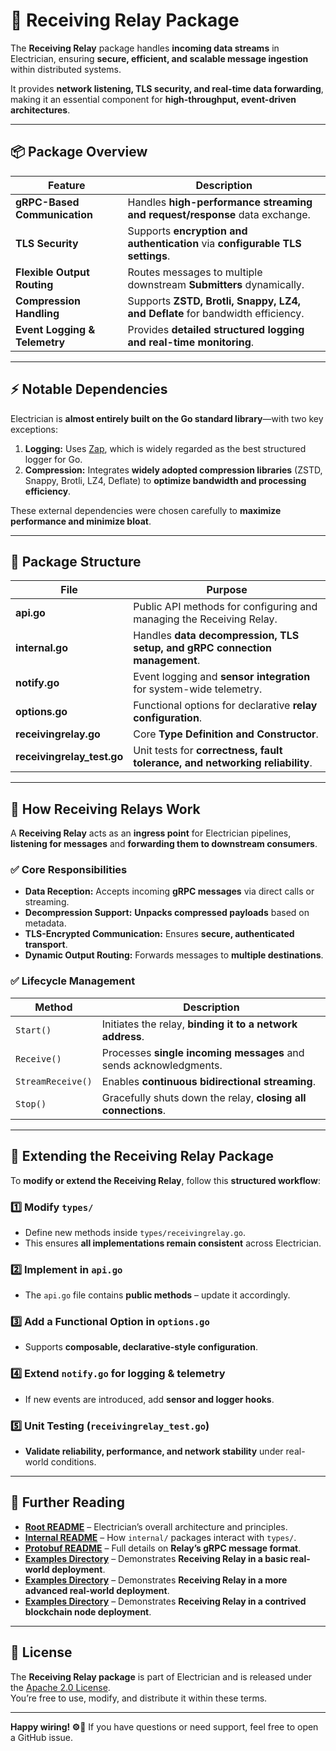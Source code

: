 # 📡 Receiving Relay Package

The **Receiving Relay** package handles **incoming data streams** in Electrician, ensuring **secure, efficient, and scalable message ingestion** within distributed systems.

It provides **network listening, TLS security, and real-time data forwarding**, making it an essential component for **high-throughput, event-driven architectures**.

---

## 📦 Package Overview

| Feature                       | Description                                                                   |
| ----------------------------- | ----------------------------------------------------------------------------- |
| **gRPC-Based Communication**  | Handles **high-performance streaming and request/response** data exchange.    |
| **TLS Security**              | Supports **encryption and authentication** via **configurable TLS settings**. |
| **Flexible Output Routing**   | Routes messages to multiple downstream **Submitters** dynamically.            |
| **Compression Handling**      | Supports **ZSTD, Brotli, Snappy, LZ4, and Deflate** for bandwidth efficiency. |
| **Event Logging & Telemetry** | Provides **detailed structured logging and real-time monitoring**.            |

---

## ⚡ Notable Dependencies

Electrician is **almost entirely built on the Go standard library**—with two key exceptions:

1. **Logging:** Uses [Zap](https://github.com/uber-go/zap), which is widely regarded as the best structured logger for Go.
2. **Compression:** Integrates **widely adopted compression libraries** (ZSTD, Snappy, Brotli, LZ4, Deflate) to **optimize bandwidth and processing efficiency**.

These external dependencies were chosen carefully to **maximize performance and minimize bloat**.

---

## 📂 Package Structure

| File                       | Purpose                                                                      |
| -------------------------- | ---------------------------------------------------------------------------- |
| **api.go**                 | Public API methods for configuring and managing the Receiving Relay.         |
| **internal.go**            | Handles **data decompression, TLS setup, and gRPC connection management**.   |
| **notify.go**              | Event logging and **sensor integration** for system-wide telemetry.          |
| **options.go**             | Functional options for declarative **relay configuration**.                  |
| **receivingrelay.go**      | Core **Type Definition and Constructor**.                                    |
| **receivingrelay_test.go** | Unit tests for **correctness, fault tolerance, and networking reliability**. |

---

## 🔧 How Receiving Relays Work

A **Receiving Relay** acts as an **ingress point** for Electrician pipelines, **listening for messages** and **forwarding them to downstream consumers**.

### ✅ **Core Responsibilities**

- **Data Reception:** Accepts incoming **gRPC messages** via direct calls or streaming.
- **Decompression Support:** **Unpacks compressed payloads** based on metadata.
- **TLS-Encrypted Communication:** Ensures **secure, authenticated transport**.
- **Dynamic Output Routing:** Forwards messages to **multiple destinations**.

### ✅ **Lifecycle Management**

| Method            | Description                                                       |
| ----------------- | ----------------------------------------------------------------- |
| `Start()`         | Initiates the relay, **binding it to a network address**.         |
| `Receive()`       | Processes **single incoming messages** and sends acknowledgments. |
| `StreamReceive()` | Enables **continuous bidirectional streaming**.                   |
| `Stop()`          | Gracefully shuts down the relay, **closing all connections**.     |

---

## 🔧 Extending the Receiving Relay Package

To **modify or extend the Receiving Relay**, follow this **structured workflow**:

### 1️⃣ Modify `types/`

- Define new methods inside `types/receivingrelay.go`.
- This ensures **all implementations remain consistent** across Electrician.

### 2️⃣ Implement in `api.go`

- The `api.go` file contains **public methods** – update it accordingly.

### 3️⃣ Add a Functional Option in `options.go`

- Supports **composable, declarative-style configuration**.

### 4️⃣ Extend `notify.go` for logging & telemetry

- If new events are introduced, add **sensor and logger hooks**.

### 5️⃣ Unit Testing (`receivingrelay_test.go`)

- **Validate reliability, performance, and network stability** under real-world conditions.

---

## 📖 Further Reading

- **[Root README](../../../README.md)** – Electrician’s overall architecture and principles.
- **[Internal README](../README.MD)** – How `internal/` packages interact with `types/`.
- **[Protobuf README](../../../proto/README.md)** – Full details on **Relay’s gRPC message format**.
- **[Examples Directory](../../../example/relay_example/relay_b/)** – Demonstrates **Receiving Relay in a basic real-world deployment**.
- **[Examples Directory](../../../example/relay_example/advanced_relay_b/)** – Demonstrates **Receiving Relay in a more advanced real-world deployment**.
- **[Examples Directory](../../../example/relay_example/blockchain_node/)** – Demonstrates **Receiving Relay in a contrived blockchain node deployment**.

---

## 📝 License

The **Receiving Relay package** is part of Electrician and is released under the [Apache 2.0 License](../../../LICENSE).  
You’re free to use, modify, and distribute it within these terms.

---

**Happy wiring! ⚙️🚀** If you have questions or need support, feel free to open a GitHub issue.
